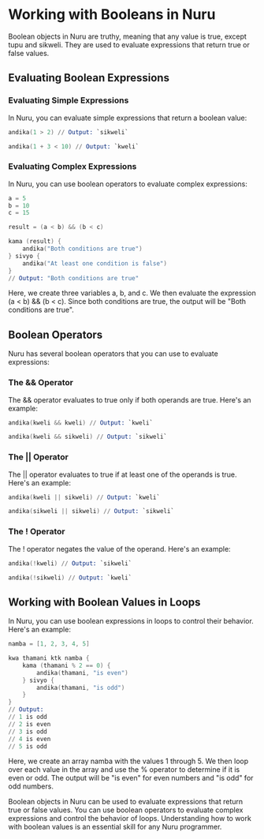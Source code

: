 # Working with Booleans in Nuru

Boolean objects in Nuru are truthy, meaning that any value is true, except tupu and sikweli. They are used to evaluate expressions that return true or false values.

## Evaluating Boolean Expressions

### Evaluating Simple Expressions

In Nuru, you can evaluate simple expressions that return a boolean value:

```s
andika(1 > 2) // Output: `sikweli`

andika(1 + 3 < 10) // Output: `kweli`
```

### Evaluating Complex Expressions

In Nuru, you can use boolean operators to evaluate complex expressions:

```s
a = 5
b = 10
c = 15

result = (a < b) && (b < c)

kama (result) {
    andika("Both conditions are true")
} sivyo {
    andika("At least one condition is false")
}
// Output: "Both conditions are true"
```

Here, we create three variables a, b, and c. We then evaluate the expression (a < b) && (b < c). Since both conditions are true, the output will be "Both conditions are true".

## Boolean Operators

Nuru has several boolean operators that you can use to evaluate expressions:

### The && Operator

The && operator evaluates to true only if both operands are true. Here's an example:

```s
andika(kweli && kweli) // Output: `kweli`

andika(kweli && sikweli) // Output: `sikweli`
```

### The || Operator

The || operator evaluates to true if at least one of the operands is true. Here's an example:

```s
andika(kweli || sikweli) // Output: `kweli`

andika(sikweli || sikweli) // Output: `sikweli`
```

### The ! Operator

The ! operator negates the value of the operand. Here's an example:

```s
andika(!kweli) // Output: `sikweli`

andika(!sikweli) // Output: `kweli`
```

## Working with Boolean Values in Loops

In Nuru, you can use boolean expressions in loops to control their behavior. Here's an example:

```s
namba = [1, 2, 3, 4, 5]

kwa thamani ktk namba {
    kama (thamani % 2 == 0) {
        andika(thamani, "is even")
    } sivyo {
        andika(thamani, "is odd")
    }
}
// Output:
// 1 is odd
// 2 is even
// 3 is odd
// 4 is even
// 5 is odd
```

Here, we create an array namba with the values 1 through 5. We then loop over each value in the array and use the % operator to determine if it is even or odd. The output will be "is even" for even numbers and "is odd" for odd numbers.


Boolean objects in Nuru can be used to evaluate expressions that return true or false values. You can use boolean operators to evaluate complex expressions and control the behavior of loops. Understanding how to work with boolean values is an essential skill for any Nuru programmer.